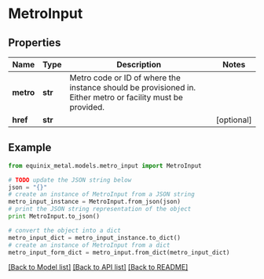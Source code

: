 # MetroInput


## Properties
Name | Type | Description | Notes
------------ | ------------- | ------------- | -------------
**metro** | **str** | Metro code or ID of where the instance should be provisioned in. Either metro or facility must be provided. | 
**href** | **str** |  | [optional] 

## Example

```python
from equinix_metal.models.metro_input import MetroInput

# TODO update the JSON string below
json = "{}"
# create an instance of MetroInput from a JSON string
metro_input_instance = MetroInput.from_json(json)
# print the JSON string representation of the object
print MetroInput.to_json()

# convert the object into a dict
metro_input_dict = metro_input_instance.to_dict()
# create an instance of MetroInput from a dict
metro_input_form_dict = metro_input.from_dict(metro_input_dict)
```
[[Back to Model list]](../README.md#documentation-for-models) [[Back to API list]](../README.md#documentation-for-api-endpoints) [[Back to README]](../README.md)


